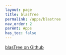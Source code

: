 ```yaml
---
layout: page
title: blasTree
permalink: /apps/blastree
nav_order: 2
parent: Apps
has_toc: false
---
```


[blasTree on Github](https://github.com/eporetsky/blasTree)

